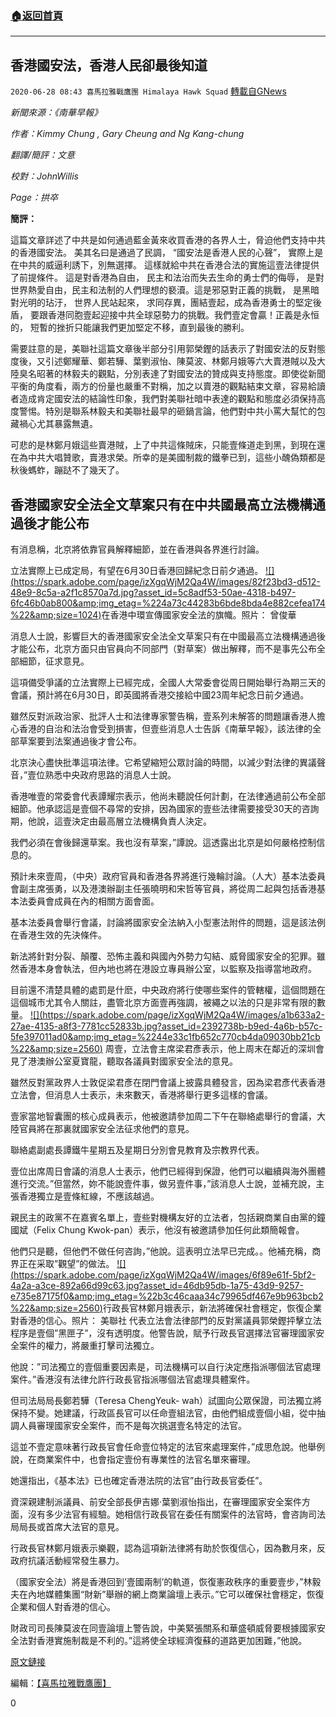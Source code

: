 ###  [:house:返回首頁](https://github.com/ourhimalayas/txt)
---

## 香港國安法，香港人民卻最後知道
`2020-06-28 08:43 喜馬拉雅戰鷹團 Himalaya Hawk Squad` [轉載自GNews](https://gnews.org/zh-hant/248145/)

*新聞來源：《南華早報》*

*作者：Kimmy Chung , Gary Cheung and Ng Kang-chung*

*翻譯/簡評：文意*

*校對：JohnWillis*

*Page：拱卒*

**簡評：**

這篇文章詳述了中共是如何通過藍金黃來收買香港的各界人士，脅迫他們支持中共的香港國安法。 美其名曰是通過了民調， “國安法是香港人民的心聲”， 實際上是在中共的威逼利誘下，別無選擇。 這樣就給中共在香港合法的實施這壹法律提供了前提條件。 這是對香港為自由， 民主和法治而失去生命的勇士們的侮辱， 是對世界熱愛自由，民主和法制的人們理想的褻瀆。這是邪惡對正義的挑戰， 是黑暗對光明的玷汙， 世界人民站起來， 求同存異，團結壹起，成為香港勇士的堅定後盾， 要跟香港同胞壹起迎接中共全球惡勢力的挑戰。我們壹定會贏！正義是永恒的， 短暫的挫折只能讓我們更加堅定不移，直到最後的勝利。

需要註意的是，美聯社這篇文章後半部分引用郭榮鏗的話表示了對國安法的反對態度後，又引述鄭耀華、鄭若驊、葉劉淑怡、陳莫波、林鄭月娥等六大賣港賊以及大陸臭名昭著的林毅夫的觀點，分別表達了對國安法的贊成與支持態度。即使從新聞平衡的角度看，兩方的份量也嚴重不對稱，加之以賣港的觀點結束文章，容易給讀者造成肯定國安法的結論性印象，我們對美聯社暗中表達的觀點和態度必須保持高度警惕。特別是聯系林毅夫和美聯社最早的砸鍋言論，他們對中共小罵大幫忙的包藏禍心尤其暴露無遺。

可悲的是林鄭月娥這些賣港賊，上了中共這條賊床，只能壹條道走到黑，到現在還在為中共大唱贊歌，賣港求榮。所幸的是美國制裁的鐵拳已到，這些小醜偽類都是秋後螞蚱，蹦跶不了幾天了。



## **香港國家安全法全文草案只有在中共國最高立法機構通過後才能公布**



有消息稱，北京將依靠官員解釋細節，並在香港與各界進行討論。

立法實際上已成定局，有望在6月30日香港回歸紀念日前夕通過。
[!\[\](https://spark.adobe.com/page/izXgqWjM2Qa4W/images/82f23bd3-d512-48e9-8c5a-a2f1c8570a7d.jpg?asset_id=5c8adf53-50ae-4318-b497-6fc46b0ab800&amp;img_etag=%224a73c44283b6bde8bda4e882cefea174%22&amp;size=1024)](https://spark.adobe.com/page/izXgqWjM2Qa4W/images/82f23bd3-d512-48e9-8c5a-a2f1c8570a7d.jpg?asset_id=5c8adf53-50ae-4318-b497-6fc46b0ab800&amp;img_etag=%224a73c44283b6bde8bda4e882cefea174%22&amp;size=1024)在香港中環宣傳國家安全法的旗幟。照片： 曾俊華


消息人士說，影響巨大的香港國家安全法全文草案只有在中國最高立法機構通過後才能公布，北京方面只由官員向不同部門（對草案）做出解釋，而不是事先公布全部細節，征求意見。

這項備受爭議的立法實際上已經完成，全國人大常委會從周日開始舉行為期三天的會議，預計將在6月30日，即英國將香港交接給中國23周年紀念日前夕通過。

雖然反對派政治家、批評人士和法律專家警告稱，壹系列未解答的問題讓香港人擔心香港的自治和法治會受到損害，但壹些消息人士告訴《南華早報》，該法律的全部草案要到法案通過後才會公布。

北京決心盡快批準這項法律。它希望縮短公眾討論的時間，以減少對法律的異議聲音，”壹位熟悉中央政府思路的消息人士說。

香港唯壹的常委會代表譚耀宗表示，他尚未聽說任何計劃，在法律通過前公布全部細節。他承認這是壹個不尋常的安排，因為國家的壹些法律需要接受30天的咨詢期，他說，這壹決定由最高層立法機構負責人決定。

我們必須在會後歸還草案。我也沒有草案，”譚說。這透露出北京是如何嚴格控制信息的。

預計未來壹周，（中央）政府官員和香港各界將進行幾輪討論。（人大）基本法委員會副主席張勇，以及港澳辦副主任張曉明和宋哲等官員，將從周二起與包括香港基本法委員會成員在內的相關方面會面。

基本法委員會舉行會議，討論將國家安全法納入小型憲法附件的問題，這是該法例在香港生效的先決條件。

新法將針對分裂、顛覆、恐怖主義和與國內外勢力勾結、威脅國家安全的犯罪。雖然香港本身會執法，但內地也將在港設立專員辦公室，以監察及指導當地政府。

目前還不清楚具體的處罰是什麽，中央政府將行使哪些案件的管轄權，這個問題在這個城市尤其令人關註，盡管北京方面壹再強調，被繩之以法的只是非常有限的數量。
[!\[\](https://spark.adobe.com/page/izXgqWjM2Qa4W/images/a1b633a2-27ae-4135-a8f3-7781cc52833b.jpg?asset_id=2392738b-b9ed-4a6b-b57c-5fe397011ad0&amp;img_etag=%2244e33c1fb652c770cb4da09030bb21cb%22&amp;size=2560)](https://spark.adobe.com/page/izXgqWjM2Qa4W/images/a1b633a2-27ae-4135-a8f3-7781cc52833b.jpg?asset_id=2392738b-b9ed-4a6b-b57c-5fe397011ad0&amp;img_etag=%2244e33c1fb652c770cb4da09030bb21cb%22&amp;size=1024)
周壹，立法會主席梁君彥表示，他上周末在鄰近的深圳會見了港澳辦公室夏寶龍，聽取各議員對國家安全法的意見。

雖然反對黨政界人士敦促梁君彥在閉門會議上披露具體發言，因為梁君彥代表香港立法會，但消息人士表示，未來數天，香港將舉行更多這樣的會議。

壹家當地智囊團的核心成員表示，他被邀請參加周二下午在聯絡處舉行的會議，大陸官員將在那裏就國家安全法征求他們的意見。

聯絡處副處長譚鐵牛星期五及星期日分別會見教育及宗教界代表。

壹位出席周日會議的消息人士表示，他們已經得到保證，他們可以繼續與海外團體進行交流。”但當然，妳不能說壹件事，做另壹件事，”該消息人士說，並補充說，主張香港獨立是壹條紅線，不應該越過。

親民主的政黨不在嘉賓名單上，壹些對機構友好的立法者，包括親商業自由黨的鐘國斌（Felix Chung Kwok-pan）表示，他沒有被邀請參加任何此類簡報會。

他們只是聽，但他們不做任何咨詢，”他說。這表明立法早已完成。。他補充稱，商界正在采取”觀望”的做法。
[!\[\](https://spark.adobe.com/page/izXgqWjM2Qa4W/images/6f89e61f-5bf2-4a2a-a3ce-892a66d99c63.jpg?asset_id=46db95db-1a75-43d9-9257-e735e87175f0&amp;img_etag=%22b3c46caaa34c79965df467e9b963bcb2%22&amp;size=2560)](https://spark.adobe.com/page/izXgqWjM2Qa4W/images/6f89e61f-5bf2-4a2a-a3ce-892a66d99c63.jpg?asset_id=46db95db-1a75-43d9-9257-e735e87175f0&amp;img_etag=%22b3c46caaa34c79965df467e9b963bcb2%22&amp;size=1024)行政長官林鄭月娥表示，新法將確保社會穩定，恢復企業對香港的信心。照片： 美聯社
代表立法會法律部門的反對黨議員郭榮鏗抨擊立法程序是壹個”黑匣子”，沒有透明度。他警告說，賦予行政長官選擇法官審理國家安全案件的權力，將嚴重打擊司法獨立。

他說：”司法獨立的壹個重要因素是，司法機構可以自行決定應指派哪個法官處理案件。”香港沒有法律允許行政長官指派哪個法官處理具體案件。

但司法局局長鄭若驊（Teresa ChengYeuk- wah）試圖向公眾保證，司法獨立將保持不變。她建議，行政區長官可以任命壹組法官，由他們組成壹個小組，從中抽調人員審理國家安全案件，而不是每次挑選壹名特定的法官。

這並不壹定意味著行政長官會任命壹位特定的法官來處理案件，”成思危說。他舉例說，在商業案件中，也會指定壹份有專業性的法官名單來審理。

她還指出，《基本法》已也確定香港法院的法官”由行政長官委任”。

資深親建制派議員、前安全部長伊吉娜·葉劉淑怡指出，在審理國家安全案件方面，沒有多少法官有經驗。她相信行政長官在委任有關案件的法官時，會咨詢司法局局長或首席大法官的意見。

行政長官林鄭月娥表示樂觀，認為這項新法律將有助於恢復信心，因為數月來，反政府抗議活動經常發生暴力。

（國家安全法）將是香港回到’壹國兩制’的軌道，恢復憲政秩序的重要壹步，”林毅夫在內地媒體集團“財新”舉辦的網上商業論壇上表示。”它可以確保社會穩定，恢復企業和個人對香港的信心。

財政司司長陳莫波在同壹論壇上警告說，中美緊張關系和華盛頓威脅要根據國家安全法對香港實施制裁是不利的。”這將使全球經濟復蘇的道路更加困難，”他說。

[原文鏈接](https://www.scmp.com/news/hong-kong/politics/article/3090155/full-draft-national-security-law-hong-kong-will-only-be)

編輯：[【喜馬拉雅戰鷹團】](https://spark.adobe.com/page/izXgqWjM2Qa4W/)

0
